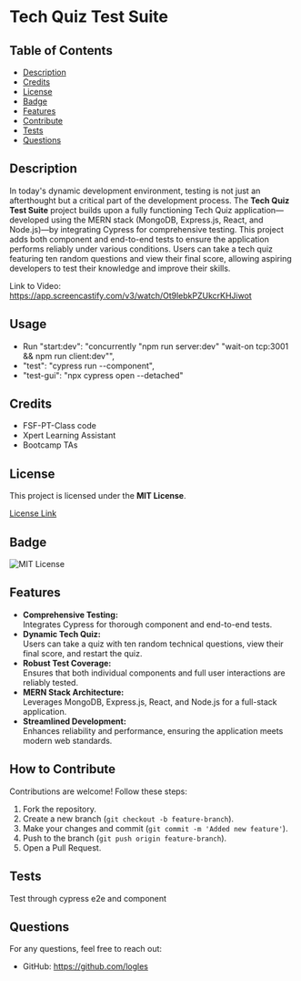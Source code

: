 # Tech Quiz Test Suite

## Table of Contents

- [Description](#description)
- [Credits](#credits)
- [License](#license)
- [Badge](#badge)
- [Features](#features)
- [Contribute](#contribute)
- [Tests](#tests)
- [Questions](#questions)

## Description

In today's dynamic development environment, testing is not just an afterthought but a critical part of the development process. The **Tech Quiz Test Suite** project builds upon a fully functioning Tech Quiz application—developed using the MERN stack (MongoDB, Express.js, React, and Node.js)—by integrating Cypress for comprehensive testing. This project adds both component and end-to-end tests to ensure the application performs reliably under various conditions. Users can take a tech quiz featuring ten random questions and view their final score, allowing aspiring developers to test their knowledge and improve their skills.

Link to Video: https://app.screencastify.com/v3/watch/Ot9lebkPZUkcrKHJiwot

## Usage

- Run "start:dev": "concurrently \"npm run server:dev\" \"wait-on tcp:3001 && npm run client:dev\"",
- "test": "cypress run --component",
- "test-gui": "npx cypress open --detached"

## Credits

- FSF-PT-Class code
- Xpert Learning Assistant
- Bootcamp TAs

## License

This project is licensed under the **MIT License**.

[License Link](https://opensource.org/licenses/MIT)

## Badge

![MIT License](https://img.shields.io/badge/License-MIT-yellow.svg)

## Features

- **Comprehensive Testing:**  
  Integrates Cypress for thorough component and end-to-end tests.
- **Dynamic Tech Quiz:**  
  Users can take a quiz with ten random technical questions, view their final score, and restart the quiz.
- **Robust Test Coverage:**  
  Ensures that both individual components and full user interactions are reliably tested.
- **MERN Stack Architecture:**  
  Leverages MongoDB, Express.js, React, and Node.js for a full-stack application.
- **Streamlined Development:**  
  Enhances reliability and performance, ensuring the application meets modern web standards.

## How to Contribute

Contributions are welcome! Follow these steps:

1. Fork the repository.
2. Create a new branch (`git checkout -b feature-branch`).
3. Make your changes and commit (`git commit -m 'Added new feature'`).
4. Push to the branch (`git push origin feature-branch`).
5. Open a Pull Request.

## Tests

Test through cypress e2e and component

## Questions

For any questions, feel free to reach out:

- GitHub: https://github.com/logles
